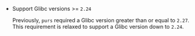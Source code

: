 * Support Glibc versions >= `2.24`

  Previously, `purs` required a Glibc version greater than or equal to `2.27`.
  This requirement is relaxed to support a Glibc version down to `2.24`.
